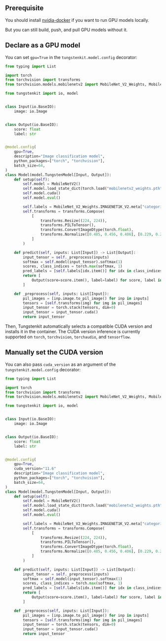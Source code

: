 ## Prerequisite
You should install [nvidia-docker](https://docs.nvidia.com/datacenter/cloud-native/container-toolkit/install-guide.html#docker) if you want to run GPU models locally.

But you can still build, push, and pull GPU models without it.

## Declare as a GPU model

You can set ``gpu=True`` in the ``tungstenkit.model.config`` decorator:

```python hl_lines="20"
from typing import List

import torch
from torchvision import transforms
from torchvision.models.mobilenetv2 import MobileNet_V2_Weights, MobileNetV2

from tungstenkit import io, model


class Input(io.BaseIO):
    image: io.Image


class Output(io.BaseIO):
    score: float
    label: str


@model.config(
    gpu=True,
    description="Image classification model",
    python_packages=["torch", "torchvision"],
    batch_size=64,
)
class Model(model.TungstenModel[Input, Output]):
    def setup(self):
        self.model = MobileNetV2()
        self.model.load_state_dict(torch.load("mobilenetv2_weights.pth"))
        self.model.cuda()
        self.model.eval()

        self.labels = MobileNet_V2_Weights.IMAGENET1K_V2.meta["categories"]
        self.transforms = transforms.Compose(
            [
                transforms.Resize((224, 224)),
                transforms.PILToTensor(),
                transforms.ConvertImageDtype(torch.float),
                transforms.Normalize([0.485, 0.456, 0.406], [0.229, 0.224, 0.225]),
            ]
        )

    def predict(self, inputs: List[Input]) -> List[Output]:
        input_tensor = self._preprocess(inputs)
        softmax = self.model(input_tensor).softmax(1)
        scores, class_indices = torch.max(softmax, 1)
        pred_labels = [self.labels[idx.item()] for idx in class_indices]
        return [
            Output(score=score.item(), label=label) for score, label in zip(scores, pred_labels)
        ]

    def _preprocess(self, inputs: List[Input]):
        pil_images = [inp.image.to_pil_image() for inp in inputs]
        tensors = [self.transforms(img) for img in pil_images]
        input_tensor = torch.stack(tensors, dim=0)
        input_tensor = input_tensor.cuda()
        return input_tensor
```
Then, Tungstenkit automatically selects a compatible CUDA version and installs it in the container.
The CUDA version inference is currently supported on ``torch``, ``torchvision``, ``torchaudio``, and ``tensorflow``.

## Manually set the CUDA version
You can also pass ``cuda_version`` as an argument of the ``tungstenkit.model.config`` decorator:

```python hl_lines="20-21"
from typing import List

import torch
from torchvision import transforms
from torchvision.models.mobilenetv2 import MobileNet_V2_Weights, MobileNetV2

from tungstenkit import io, model


class Input(io.BaseIO):
    image: io.Image


class Output(io.BaseIO):
    score: float
    label: str


@model.config(
    gpu=True,
    cuda_version="11.6"
    description="Image classification model",
    python_packages=["torch", "torchvision"],
    batch_size=64,
)
class Model(model.TungstenModel[Input, Output]):
    def setup(self):
        self.model = MobileNetV2()
        self.model.load_state_dict(torch.load("mobilenetv2_weights.pth"))
        self.model.cuda()
        self.model.eval()

        self.labels = MobileNet_V2_Weights.IMAGENET1K_V2.meta["categories"]
        self.transforms = transforms.Compose(
            [
                transforms.Resize((224, 224)),
                transforms.PILToTensor(),
                transforms.ConvertImageDtype(torch.float),
                transforms.Normalize([0.485, 0.456, 0.406], [0.229, 0.224, 0.225]),
            ]
        )

    def predict(self, inputs: List[Input]) -> List[Output]:
        input_tensor = self._preprocess(inputs)
        softmax = self.model(input_tensor).softmax(1)
        scores, class_indices = torch.max(softmax, 1)
        pred_labels = [self.labels[idx.item()] for idx in class_indices]
        return [
            Output(score=score.item(), label=label) for score, label in zip(scores, pred_labels)
        ]

    def _preprocess(self, inputs: List[Input]):
        pil_images = [inp.image.to_pil_image() for inp in inputs]
        tensors = [self.transforms(img) for img in pil_images]
        input_tensor = torch.stack(tensors, dim=0)
        input_tensor = input_tensor.cuda()
        return input_tensor
```

